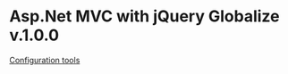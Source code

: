 Asp.Net MVC with jQuery Globalize v.1.0.0
=====================

[Configuration tools](http://johnnyreilly.github.io/globalize-so-what-cha-want/)